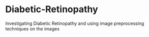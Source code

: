 # Diabetic-Retinopathy
Investigating Diabetic Retinopathy and using image preprocessing techniques on the images
